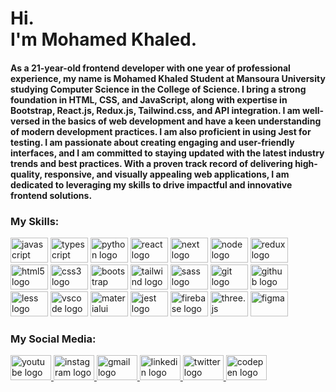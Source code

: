 <h1 align="left">Hi.<br> I'm Mohamed Khaled.</h1>

<h4>As a 21-year-old frontend developer with one year of professional experience, my name is Mohamed Khaled Student at Mansoura University studying Computer Science in the College of Science. I bring a strong foundation in HTML, CSS, and JavaScript, along with expertise in Bootstrap, React.js, Redux.js, Tailwind.css, and API integration. I am well-versed in the basics of web development and have a keen understanding of modern development practices. I am also proficient in using Jest for testing. I am passionate about creating engaging and user-friendly interfaces, and I am committed to staying updated with the latest industry trends and best practices. With a proven track record of delivering high-quality, responsive, and visually appealing web applications, I am dedicated to leveraging my skills to drive impactful and innovative frontend solutions. </h4>



<h3>My Skills:</h3>
<div align="left">
  <img src="https://cdn.jsdelivr.net/gh/devicons/devicon/icons/javascript/javascript-original.svg" height="40" width="60" alt="javascript logo"  />
  <img src="https://cdn.jsdelivr.net/gh/devicons/devicon/icons/typescript/typescript-original.svg" height="40" width="60" alt="typescript logo"  />
   <img src="https://cdn.jsdelivr.net/gh/devicons/devicon/icons/python/python-original.svg" height="40" width="60" alt="python logo"  />
  <img src="https://cdn.jsdelivr.net/gh/devicons/devicon/icons/react/react-original.svg" height="40" width="60" alt="react logo"  />
  <img src="https://cdn.jsdelivr.net/gh/devicons/devicon@latest/icons/nextjs/nextjs-original.svg" height="40" width="60" alt="next logo" />
  <img src="https://cdn.jsdelivr.net/gh/devicons/devicon@latest/icons/nodejs/nodejs-original-wordmark.svg" height="40" width="60" alt="node logo"/>
  <img src="https://cdn.jsdelivr.net/gh/devicons/devicon/icons/redux/redux-original.svg" height="40" width="60" alt="redux logo"  />
  <img src="https://cdn.jsdelivr.net/gh/devicons/devicon/icons/html5/html5-original.svg" height="40" width="60" alt="html5 logo"  />
  <img src="https://cdn.jsdelivr.net/gh/devicons/devicon/icons/css3/css3-original.svg" height="40" width="60" alt="css3 logo"  />
  <img src="https://cdn.jsdelivr.net/gh/devicons/devicon/icons/bootstrap/bootstrap-original.svg" height="40" width="60" alt="bootstrap logo"  />
  <img src="https://cdn.jsdelivr.net/gh/devicons/devicon/icons/tailwindcss/tailwindcss-original-wordmark.svg" height="40" width="60" alt="tailwind logo" />
  <img src="https://cdn.jsdelivr.net/gh/devicons/devicon/icons/sass/sass-original.svg" height="40" width="60" alt="sass logo"  />
  <img src="https://cdn.jsdelivr.net/gh/devicons/devicon/icons/git/git-original.svg" height="40" width="60" alt="git logo"  />
  <img src="https://cdn.jsdelivr.net/gh/devicons/devicon/icons/github/github-original.svg" height="40" width="60" alt="github logo"  />
  <img src="https://cdn.jsdelivr.net/gh/devicons/devicon/icons/less/less-plain-wordmark.svg" height="40" width="60" alt="less logo"  />
  <img src="https://cdn.jsdelivr.net/gh/devicons/devicon/icons/vscode/vscode-original.svg" height="40" width="60" alt="vscode logo"  />
  <img src="https://cdn.jsdelivr.net/gh/devicons/devicon/icons/materialui/materialui-original.svg" height="40" width="60" alt="materialui logo"  />
  <img src="https://cdn.jsdelivr.net/gh/devicons/devicon/icons/jest/jest-plain.svg"  height="40" width="60" alt="jest logo"/>
  <img src="https://cdn.jsdelivr.net/gh/devicons/devicon/icons/firebase/firebase-plain.svg"  height="40" width="60" alt="firebase logo"/>
  <img src="https://cdn.jsdelivr.net/gh/devicons/devicon/icons/threejs/threejs-original.svg" height="40" width="60" alt="three.js" />
  <img src="https://cdn.jsdelivr.net/gh/devicons/devicon/icons/figma/figma-original.svg" height="40" width="60" alt="figma"/>
</div>

###
<h3>My Social Media:</h3>
<div align="left">
  <a href="https://www.youtube.com/channel/UC-0wkFv1346CzFZz65lkq7A" target="_blank">
    <img src="https://raw.githubusercontent.com/maurodesouza/profile-readme-generator/master/src/assets/icons/social/youtube/default.svg" width="65" height="40" alt="youtube logo"  />
  </a>
  <a href="https://www.instagram.com/mohamed.khaledes/" target="_blank">
    <img src="https://raw.githubusercontent.com/maurodesouza/profile-readme-generator/master/src/assets/icons/social/instagram/default.svg" width="65" height="40" alt="instagram logo"  />
  </a>
  <a href="mohamedkhaelsayed@gmail.com" target="_blank">
    <img src="https://raw.githubusercontent.com/maurodesouza/profile-readme-generator/master/src/assets/icons/social/gmail/default.svg" width="65" height="40" alt="gmail logo"  />
  </a>
  <a href="https://www.linkedin.com/in/mohamed-khaledes/" target="_blank">
    <img src="https://raw.githubusercontent.com/maurodesouza/profile-readme-generator/master/src/assets/icons/social/linkedin/default.svg" width="65" height="40" alt="linkedin logo"  />
  </a>
  <a href="https://twitter.com/m7md5aled22" target="_blank">
    <img src="https://raw.githubusercontent.com/maurodesouza/profile-readme-generator/master/src/assets/icons/social/twitter/default.svg" width="65" height="40" alt="twitter logo"  />
  </a>
  <a href="https://codepen.io/mohamed-khaledes" target="_blank">
    <img src="https://raw.githubusercontent.com/maurodesouza/profile-readme-generator/master/src/assets/icons/social/codepen/default.svg" width="65" height="40" alt="codepen logo"  />
  </a>
</div>

###

<br clear="both">
